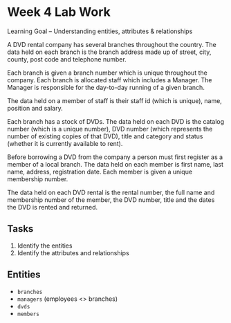 # Week 4 Lab Work

Learning Goal – Understanding entities, attributes & relationships

A DVD rental company has several branches throughout the country. The data held
on each branch is the branch address made up of street, city, county, post code
and telephone number.

Each branch is given a branch number which is unique throughout the company.
Each branch is allocated staff which includes a Manager. The Manager is
responsible for the day-to-day running of a given branch.

The data held on a member of staff is their staff id (which is unique), name,
position and salary.

Each branch has a stock of DVDs. The data held on each DVD is the catalog number
(which is a unique number), DVD number (which represents the number of existing
copies of that DVD), title and category and status (whether it is currently
available to rent).

Before borrowing a DVD from the company a person must first register as a member
of a local branch. The data held on each member is first name, last name,
address, registration date. Each member is given a unique membership number.

The data held on each DVD rental is the rental number, the full name and
membership number of the member, the DVD number, title and the dates the DVD is
rented and returned.

## Tasks

1. Identify the entities
2. Identify the attributes and relationships

## Entities

- `branches`
- `managers` (employees <> branches)
- `dvds`
- `members`

